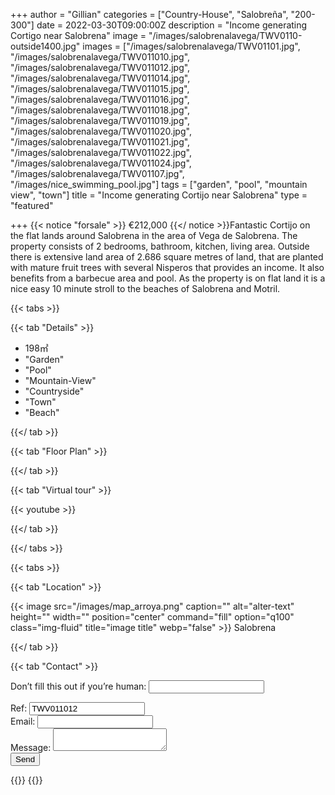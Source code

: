 +++
author = "Gillian"
categories = ["Country-House", "Salobreña", "200-300"]
date = 2022-03-30T09:00:00Z
description = "Income generating Cortigo near Salobrena"
image = "/images/salobrenalavega/TWV0110-outside1400.jpg"
images = ["/images/salobrenalavega/TWV01101.jpg", "/images/salobrenalavega/TWV011010.jpg", "/images/salobrenalavega/TWV011012.jpg", "/images/salobrenalavega/TWV011014.jpg", "/images/salobrenalavega/TWV011015.jpg", "/images/salobrenalavega/TWV011016.jpg", "/images/salobrenalavega/TWV011018.jpg", "/images/salobrenalavega/TWV011019.jpg", "/images/salobrenalavega/TWV011020.jpg", "/images/salobrenalavega/TWV011021.jpg", "/images/salobrenalavega/TWV011022.jpg", "/images/salobrenalavega/TWV011024.jpg", "/images/salobrenalavega/TWV01107.jpg", "/images/nice_swimming_pool.jpg"]
tags = ["garden", "pool", "mountain view", "town"]
title = "Income generating Cortijo near Salobrena"
type = "featured"

+++
{{< notice "forsale" >}}
€212,000
{{</ notice >}}Fantastic Cortijo on the flat lands around Salobrena in the area of  Vega de Salobrena. The property consists of 2 bedrooms, bathroom, kitchen, living area. Outside there is extensive land area of 2.686 square metres of land, that are planted with mature fruit trees with several Nisperos that provides an income. It also benefits from a barbecue area and pool. As the property is on flat land it is a nice easy 10 minute stroll to the beaches of Salobrena and Motril.

{{< tabs >}}

{{< tab "Details" >}}

* 198&#x33A1;
* "Garden"
* "Pool"
* "Mountain-View"
* "Countryside"
* "Town"
* "Beach"

{{</ tab >}}

{{< tab "Floor Plan" >}}

{{</ tab >}}

{{< tab "Virtual tour" >}}

{{< youtube  >}}

{{</ tab >}}

{{</ tabs >}}

{{< tabs >}}

{{< tab "Location" >}}

{{< image src="/images/map_arroya.png" caption="" alt="alter-text" height="" width="" position="center" command="fill" option="q100" class="img-fluid" title="image title" webp="false" >}}
Salobrena


{{</ tab >}}

{{< tab "Contact" >}}
<form name="propertyContact" method="POST" netlify-honeypot="bot-field" data-netlify="true">
<div class="form-group">
<p class="d-none"><label>Don’t fill this out if you’re human: <input name="bot-field" /></label></p>
</div>
<div class="form-group">
<label>Ref: <input name="property-ref" class="form-control" value="TWV011012" readonly/></label>
</div>
<div class="form-group">
<label>Email: <input type="text" class="form-control" name="email" /></label>
</div>
<div class="form-group">
<label>Message: </label> <textarea name="message" class="form-control"></textarea>
</div>
<button type="submit" class="btn btn-primary">Send</button>
</form>
{{</ tab >}}
{{</ tabs >}}